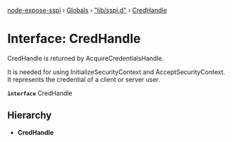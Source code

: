 [node-expose-sspi](../README.md) › [Globals](../globals.md) › ["lib/sspi.d"](../modules/_lib_sspi_d_.md) › [CredHandle](_lib_sspi_d_.credhandle.md)

# Interface: CredHandle

CredHandle is returned by AcquireCredentialsHandle.

It is needed for using InitializeSecurityContext and AcceptSecurityContext.
It represents the credential of a client or server user.

**`interface`** CredHandle

## Hierarchy

* **CredHandle**
